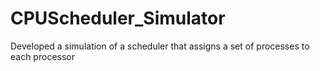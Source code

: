 # CPUScheduler_Simulator
Developed a simulation of a scheduler that assigns a set of processes to each processor 
